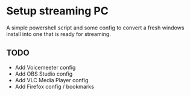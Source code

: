 # Setup streaming PC
A simple powershell script and some config to convert a fresh windows install into one that is ready for streaming.

## TODO
- Add Voicemeeter config
- Add OBS Studio config
- Add VLC Media Player config
- Add Firefox config / bookmarks
